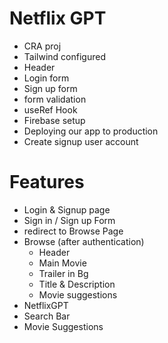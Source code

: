 # Netflix GPT
- CRA proj
- Tailwind configured
- Header
- Login form
- Sign up form 
- form validation
- useRef Hook
- Firebase setup
- Deploying our app to production
- Create signup user account

# Features
- Login & Signup page
 - Sign in / Sign up Form
 - redirect to Browse Page
- Browse (after authentication)
    - Header
    - Main Movie
     - Trailer in Bg
     - Title & Description
     - Movie suggestions
- NetflixGPT
 - Search Bar
 - Movie Suggestions